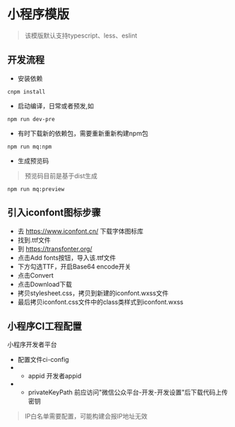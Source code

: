 # 小程序模版
> 该模版默认支持typescript、less、eslint

## 开发流程
- 安装依赖
```
cnpm install
```
- 启动编译，日常或者预发,如
```
npm run dev-pre
```
- 有时下载新的依赖包，需要重新重新构建npm包
```
npm run mq:npm
```
- 生成预览码
> 预览码目前是基于dist生成
```
npm run mq:preview
```

## 引入iconfont图标步骤
- 去 https://www.iconfont.cn/ 下载字体图标库
- 找到.ttf文件
- 到 https://transfonter.org/ 
- 点击Add fonts按钮，导入该.ttf文件
- 下方勾选TTF，开启Base64 encode开关
- 点击Convert
- 点击Download下载
- 拷贝stylesheet.css，拷贝到新建的iconfont.wxss文件
- 最后拷贝iconfont.css文件中的class类样式到iconfont.wxss

## 小程序CI工程配置 
小程序开发者平台
- 配置文件ci-config
- - appid 开发者appid
- - privateKeyPath 前应访问"微信公众平台-开发-开发设置"后下载代码上传密钥
> IP白名单需要配置，可能构建会报IP地址无效
